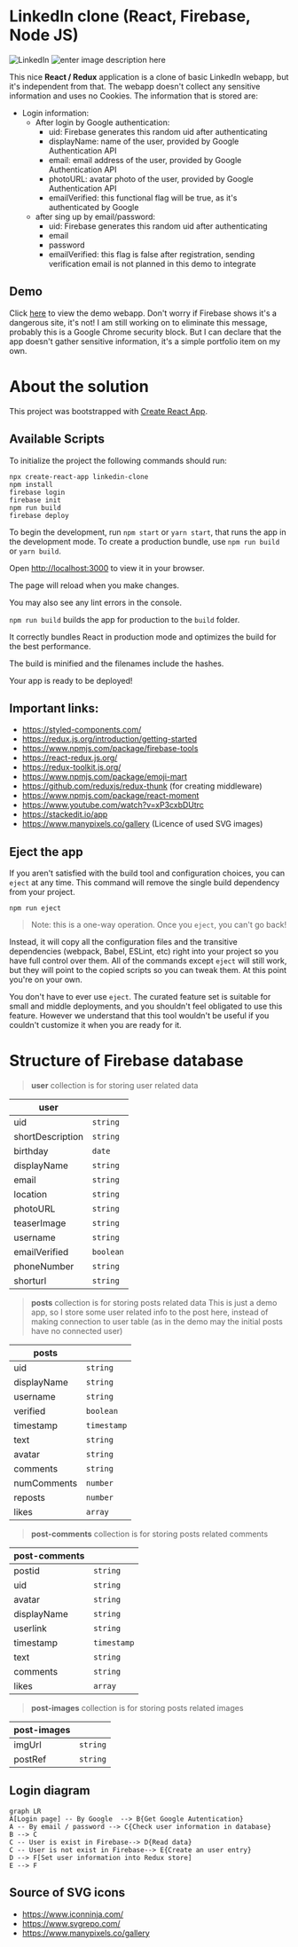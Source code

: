 # LinkedIn clone (React, Firebase, Node JS)

  

![LinkedIn](https://icons.iconarchive.com/icons/danleech/simple/256/linkedin-icon.png) ![enter image description here](https://files.readme.io/320345b-React_Logo_256x256.png) 


This nice **React / Redux** application is a clone of basic LinkedIn webapp, but it's independent from that. The webapp doesn't collect any sensitive information and uses no Cookies.
The information that is stored are:
 - Login information: 
	 - After login by Google authentication:
		 - uid: Firebase generates this random uid after authenticating
		 - displayName: name of the user, provided by Google Authentication API
		 - email: email address of the user, provided by Google Authentication API
		 - photoURL: avatar photo of the user, provided by Google Authentication API
		 - emailVerified: this functional flag will be true, as it's authenticated by Google
	 - after sing up by email/password:
		 - uid: Firebase generates this random uid after authenticating
		 - email
		 - password
		 - emailVerified: this flag is false after registration, sending verification email is not planned in this demo to integrate

## Demo

Click [here](https://linkedin-clone-app-2516d.web.app) to view the demo webapp. Don't worry if Firebase shows it's a dangerous site, it's not! I am still working on to eliminate this message, probably this is a Google Chrome security block. But I can declare that the app doesn't gather sensitive information, it's a simple portfolio item on my own.


# About the solution

This project was bootstrapped with [Create React App](https://github.com/facebook/create-react-app).

  

## Available Scripts

  

To initialize the project the following commands should run:

    npx create-react-app linkedin-clone
    npm install
    firebase login
    firebase init
    npm run build
    firebase deploy

To begin the development, run `npm start` or `yarn start`, that runs the app in the development mode.
To create a production bundle, use `npm run build` or `yarn build`.

Open [http://localhost:3000](http://localhost:3000) to view it in your browser.

 The page will reload when you make changes.

You may also see any lint errors in the console.

`npm run build` builds the app for production to the `build` folder.

It correctly bundles React in production mode and optimizes the build for the best performance.

The build is minified and the filenames include the hashes.

Your app is ready to be deployed!

## Important links:

 - https://styled-components.com/
 -  https://redux.js.org/introduction/getting-started
 - https://www.npmjs.com/package/firebase-tools
 - https://react-redux.js.org/
 - https://redux-toolkit.js.org/
 - https://www.npmjs.com/package/emoji-mart
 - https://github.com/reduxjs/redux-thunk (for creating middleware)
 - https://www.npmjs.com/package/react-moment
 - https://www.youtube.com/watch?v=xP3cxbDUtrc
 - https://stackedit.io/app
 - https://www.manypixels.co/gallery (Licence of used SVG images)




## Eject the app
If you aren't satisfied with the build tool and configuration choices, you can `eject` at any time. This command will remove the single build dependency from your project.

`npm run eject`

 > Note: this is a one-way operation. Once you `eject`, you can't go back!

Instead, it will copy all the configuration files and the transitive dependencies (webpack, Babel, ESLint, etc) right into your project so you have full control over them. All of the commands except `eject` will still work, but they will point to the copied scripts so you can tweak them. At this point you're on your own.

You don't have to ever use `eject`. The curated feature set is suitable for small and middle deployments, and you shouldn't feel obligated to use this feature. However we understand that this tool wouldn't be useful if you couldn't customize it when you are ready for it.

  

# Structure of Firebase database
> **user** collection is for storing user related data

  |         user       |                          |                         
|----------------|-------------------------------|
|uid|`string`|
|shortDescription|`string`|
|birthday|`date`|
|displayName|`string`|
|email|`string`|
|location|`string`|
|photoURL|`string`|
|teaserImage|`string`|
|username|`string`|
|emailVerified|`boolean`|
|phoneNumber|`string`|
|shorturl|`string`|

> **posts** collection is for storing posts related data This is just a demo app, so I store some user related info to the post here, instead of making connection to user table (as in the demo may the initial posts have no connected user) 
> 
|         posts       |                          |                         
|----------------|-------------------------------|
|uid|`string`|
|displayName|`string`|
|username|`string`|
|verified|`boolean`|
|timestamp|`timestamp`|
|text|`string`|
|avatar|`string`|
|comments|`string`|
|numComments|`number`|
|reposts|`number`|
|likes|`array`|


> **post-comments** collection is for storing posts related comments

|         post-comments       |                          |                         
|----------------|-------------------------------|
|postid|`string`|
|uid|`string`|
|avatar|`string`|
|displayName|`string`|
|userlink|`string`|
|timestamp|`timestamp`|
|text|`string`|
|comments|`string`|
|likes|`array`|

> **post-images** collection is for storing posts related images

|         post-images       |                          |                         
|----------------|-------------------------------|
|imgUrl|`string`|
|postRef|`string`|



## Login diagram


```mermaid
graph LR
A[Login page] -- By Google  --> B{Get Google Autentication}
A -- By email / password --> C{Check user information in database}
B --> C
C -- User is exist in Firebase--> D{Read data}
C -- User is not exist in Firebase--> E{Create an user entry}
D --> F[Set user information into Redux store]
E --> F
```

## Source of SVG icons
- https://www.iconninja.com/
- https://www.svgrepo.com/
- https://www.manypixels.co/gallery